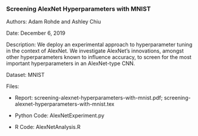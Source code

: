 ### Screening AlexNet Hyperparameters with MNIST

Authors: Adam Rohde and Ashley Chiu

Date: December 6, 2019

Description: We deploy an experimental approach to hyperparameter tuning in the context of AlexNet. We investigate AlexNet’s innovations, amongst other hyperparameters known to influence accuracy, to screen for the most important hyperparameters in an AlexNet-type CNN.

Dataset: MNIST

Files:

* Report: screening-alexnet-hyperparameters-with-mnist.pdf; screening-alexnet-hyperparameters-with-mnist.tex

* Python Code: AlexNetExperiment.py

* R Code: AlexNetAnalysis.R

